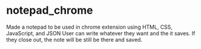 # notepad_chrome
Made a notepad to be used in chrome extension using HTML, CSS, JavaScript, and JSON
User can write whatever they want and the it saves.
If they close out, the note will be still be there and saved.
